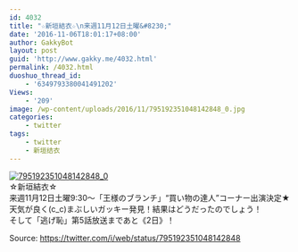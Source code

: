 ```yaml
---
id: 4032
title: "☆新垣結衣☆\n来週11月12日土曜&#8230;"
date: '2016-11-06T18:01:17+08:00'
author: GakkyBot
layout: post
guid: 'http://www.gakky.me/4032.html'
permalink: /4032.html
duoshuo_thread_id:
    - '6349793380041491202'
Views:
    - '209'
image: /wp-content/uploads/2016/11/795192351048142848_0.jpg
categories:
    - twitter
tags:
    - twitter
    - 新垣结衣
---
```


[![795192351048142848_0](http://www.yui-aragaki.org/wp-content/uploads/2016/11/795192351048142848_0.jpg)](http://www.yui-aragaki.org/wp-content/uploads/2016/11/795192351048142848_0.jpg)  
☆新垣結衣☆  
来週11月12日土曜9:30〜「王様のブランチ」“買い物の達人”コーナー出演決定★  
天気が良く(c\_c)まぶしいガッキー発見！結果はどうだったのでしょう！  
そして「逃げ恥」第5話放送まであと《2日》！  
  
Source: <https://twitter.com/i/web/status/795192351048142848>